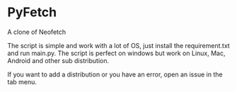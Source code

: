 # PyFetch
A clone of Neofetch

The script is simple and work with a lot of OS, just install the requirement.txt and run main.py.
The script is perfect on windows but work on Linux, Mac, Android and other sub distribution.

If you want to add a distribution or you have an error, open an issue in the tab menu.
